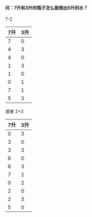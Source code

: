 #### 问：7升和3升的瓶子怎么能倒出5升的水？
7-2 

 |7升|3升|
 |--|--|
 |7|0|
 |4|3|
 |4|0|
 |1|3|
 |1|0|
 |0|1|
 |7|1|
 |5|3|
 
或者 2+3

|7升|3升|
 |--|--|
 |0|3|
 |3|0|
 |3|3|
 |6|0|
 |6|3|
 |7|2|
 |0|2|
 |2|0|
 |2|3|
 |5|0|